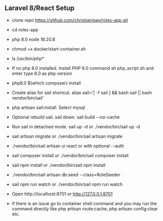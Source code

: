 ## Laravel 8/React Setup

- clone repo https://github.com/christianigay/roles-app.git
- cd roles-app
- php 8.0 node 18.20.8
- chmod +x docker/start-container.sh
- ls /usr/bin/php*
- If no php 8.0 installed. Install PHP 8.0 command sh php_script.sh and enter type 8.0 as php version
- php8.0 $(which composer) install
- Create alias for sail shortcut. alias sail='[ -f sail ] && bash sail || bash vendor/bin/sail'
- php artisan sail:install. Select mysql
- Optional rebuild sail. sail down. sail build --no-cache
- Run sail in detached mode. sail up -d or ./vendor/bin/sail up -d
- sail artisan migrate or ./vendor/bin/sail artisan migrate
- ./vendor/bin/sail artisan ui react or with optional --auth
- sail composer install or ./vendor/bin/sail composer install
- sail npm install or ./vendor/bin/sail npm install
- ./vendor/bin/sail artisan db:seed --class=RoleSeeder
- sail npm run watch or ./vendor/bin/sail npm run watch
- Open http://localhost:8701 or http://127.0.0.1:8701

- if there is an issue go to container shell command and you may run the command directly like php artisan route:cache, php artisan config:clear etc.
